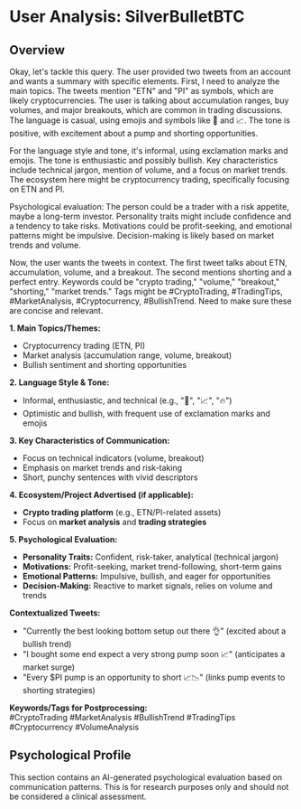 # User Analysis: SilverBulletBTC

## Overview

<think>
Okay, let's tackle this query. The user provided two tweets from an account and wants a summary with specific elements. First, I need to analyze the main topics. The tweets mention "ETN" and "PI" as symbols, which are likely cryptocurrencies. The user is talking about accumulation ranges, buy volumes, and major breakouts, which are common in trading discussions. The language is casual, using emojis and symbols like 💎 and 📈. The tone is positive, with excitement about a pump and shorting opportunities.

For the language style and tone, it's informal, using exclamation marks and emojis. The tone is enthusiastic and possibly bullish. Key characteristics include technical jargon, mention of volume, and a focus on market trends. The ecosystem here might be cryptocurrency trading, specifically focusing on ETN and PI. 

Psychological evaluation: The person could be a trader with a risk appetite, maybe a long-term investor. Personality traits might include confidence and a tendency to take risks. Motivations could be profit-seeking, and emotional patterns might be impulsive. Decision-making is likely based on market trends and volume.

Now, the user wants the tweets in context. The first tweet talks about ETN, accumulation, volume, and a breakout. The second mentions shorting and a perfect entry. Keywords could be "crypto trading," "volume," "breakout," "shorting," "market trends." Tags might be #CryptoTrading, #TradingTips, #MarketAnalysis, #Cryptocurrency, #BullishTrend. Need to make sure these are concise and relevant.
</think>

**1. Main Topics/Themes:**  
- Cryptocurrency trading (ETN, PI)  
- Market analysis (accumulation range, volume, breakout)  
- Bullish sentiment and shorting opportunities  

**2. Language Style & Tone:**  
- Informal, enthusiastic, and technical (e.g., "💎", "📈", "🔥")  
- Optimistic and bullish, with frequent use of exclamation marks and emojis  

**3. Key Characteristics of Communication:**  
- Focus on technical indicators (volume, breakout)  
- Emphasis on market trends and risk-taking  
- Short, punchy sentences with vivid descriptors  

**4. Ecosystem/Project Advertised (if applicable):**  
- **Crypto trading platform** (e.g., ETN/PI-related assets)  
- Focus on **market analysis** and **trading strategies**  

**5. Psychological Evaluation:**  
- **Personality Traits:** Confident, risk-taker, analytical (technical jargon)  
- **Motivations:** Profit-seeking, market trend-following, short-term gains  
- **Emotional Patterns:** Impulsive, bullish, and eager for opportunities  
- **Decision-Making:** Reactive to market signals, relies on volume and trends  

**Contextualized Tweets:**  
- "Currently the best looking bottom setup out there 👌" (excited about a bullish trend)  
- "I bought some end expect a very strong pump soon 📈" (anticipates a market surge)  
- "Every $PI pump is an opportunity to short 📈📉" (links pump events to shorting strategies)  

**Keywords/Tags for Postprocessing:**  
#CryptoTrading #MarketAnalysis #BullishTrend #TradingTips #Cryptocurrency #VolumeAnalysis

## Psychological Profile

This section contains an AI-generated psychological evaluation based on communication patterns. This is for research purposes only and should not be considered a clinical assessment.